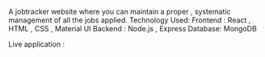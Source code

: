 A jobtracker website where you can maintain a proper , systematic management of all the jobs applied. 
Technology Used:
Frontend : React , HTML , CSS , Material UI
Backend : Node.js , Express 
Database: MongoDB

Live application : 

